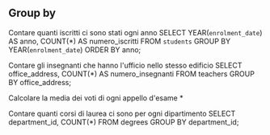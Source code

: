 ## Group by
Contare quanti iscritti ci sono stati ogni anno
SELECT YEAR(`enrolment_date`) AS anno, COUNT(*) AS numero_iscritti FROM `students` GROUP BY YEAR(`enrolment_date`) ORDER BY anno;

Contare gli insegnanti che hanno l'ufficio nello stesso edificio
SELECT office_address, COUNT(*) AS numero_insegnanti FROM teachers GROUP BY office_address;

Calcolare la media dei voti di ogni appello d'esame
*

Contare quanti corsi di laurea ci sono per ogni dipartimento
SELECT department_id, COUNT(*) FROM degrees GROUP BY department_id;